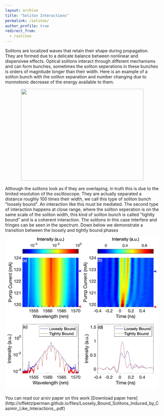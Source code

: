 ```yaml
---
layout: archive
title: "Soliton Interactions"
permalink: /soliton/
author_profile: true
redirect_from:
  - /soliton
--- 
```

Solitons are localized waves that retain their shape during propagation. They are formed due to a delicate balance between nonlinear and dispersivee effects. Optical solitons interact through different mechanisms and can form bunches, sometimes the soliton seperations in these bunches is orders of magnitude longer than their width. Here is an example of a soliton bunch with the soliton separation and number changing due to monnotonic decrease of the energy available to them.
<p align="center">
  <img src='/images/soliton_bunch.gif' width="400" height="300">
</p>
Although the solitons look as if they are overlaping, in truth this is due to the limited resolution of the oscilloscope. They are actually separated a distance roughly 100 times their width, we call this type of soliton bunch "loosely bound". An interaction like this must be mediated. 
The second type of interaction happens at close range, where the soliton seperation is on the same scale of the soliton width, this kind of soliton bunch is called "tightly bound" and is a coherent interaction. The solitons in this case interfere and fringes can be seen in the spectrum. Down below we demonstrate a transition between the loosely and tightly bound phases
<p align="center">
  <img src='/images/raw_data.jpg' width="500" height="500">
</p>
You can read our arxiv paper on this work [Download paper here](http://offektziperman.github.io/files/Loosely_Bound_Solitons_Induced_by_Casimir_Like_Interactions_.pdf)
